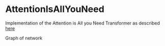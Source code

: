 # AttentionIsAllYouNeed
Implementation of the Attention is All you Need Transformer as described  
<a href="https://arxiv.org/pdf/1706.03762.pdf"> here </a>



Graph of network <a href="./graph.png"> </a>




